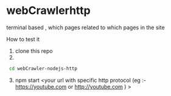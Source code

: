 # webCrawlerhttp
terminal based , which pages related to which pages in the site

How to test it 
1) clone this repo
2) 
 ``` bash 
  cd webCrawler-nodejs-http
 ```
 3) npm start <your url with specific http protocol (eg :- https://youtube.com or http://youtube.com ) >